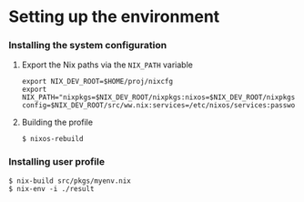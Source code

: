 Setting up the environment
==========================

### Installing the system configuration

1. Export the Nix paths via the `NIX_PATH` variable
   ```
   export NIX_DEV_ROOT=$HOME/proj/nixcfg
   export NIX_PATH="nixpkgs=$NIX_DEV_ROOT/nixpkgs:nixos=$NIX_DEV_ROOT/nixpkgs/nixos:nixos-config=$NIX_DEV_ROOT/src/ww.nix:services=/etc/nixos/services:passwords=$NIX_DEV_ROOT/pass"
   ```

2. Building the profile
   ```
   $ nixos-rebuild
   ```

### Installing user profile

```
$ nix-build src/pkgs/myenv.nix
$ nix-env -i ./result
```
